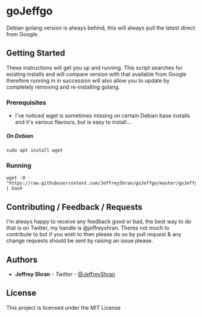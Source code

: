 # goJeffgo

Debian golang version is always behind, this will always pull the latest direct from Google.

## Getting Started

These instructions will get you up and running. This script searches for existing installs and will compare version with that available from Google therefore running in in succession will also allow you to update by completely removing and re-installing golang.

### Prerequisites

* I've noticed wget is sometimes missing on certain Debian base installs and it's various flavours, but is easy to install...

##### On Debian

```
sudo apt install wget
```

### Running

```
wget -O - "https://raw.githubusercontent.com/JeffreyShran/goJeffgo/master/goJeffgo.sh" | bash
```

## Contributing / Feedback / Requests

I'm always happy to receive any feedback good or bad, the best way to do that is on Twitter, my handle is @jeffreyshran. Theres not much to contribute to but if you wish to then please do so by pull request & any change requests should be sent by raising an issue please.


## Authors

* **Jeffrey Shran** - *Twitter* - [@JeffreyShran](https://twitter.com/JeffreyShran)


## License

This project is licensed under the MIT License

